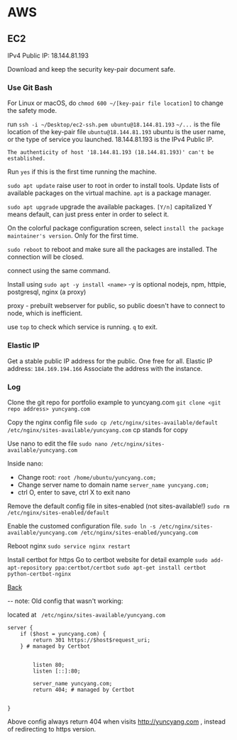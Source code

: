 # AWS

## EC2

IPv4 Public IP: 18.144.81.193

Download and keep the security key-pair document safe.

### Use Git Bash
For Linux or macOS, do `chmod 600 ~/[key-pair file location]` to change the safety mode.

run `ssh -i ~/Desktop/ec2-ssh.pem ubuntu@18.144.81.193`
`~/...` is the file location of the key-pair file
`ubuntu@18.144.81.193` ubuntu is the user name, or the type of service you launched.
  18.144.81.193 is the IPv4 Public IP.

```
The authenticity of host '18.144.81.193 (18.144.81.193)' can't be established.
```
Run `yes` if this is the first time running the machine.

`sudo apt update` raise user to root in order to install tools. Update lists of available packages on the virtual machine. `apt` is a package manager.

`sudo apt upgrade` upgrade the available packages.
`[Y/n]` capitalized Y means default, can just press enter in order to select it.

On the colorful package configuration screen, select
`install the package maintainer's version`. Only for the first time.

`sudo reboot` to reboot and make sure all the packages are installed. The connection will be closed.

connect using the same command.

Install using `sudo apt -y install <name>` -y is optional
nodejs, npm, httpie, postgresql, nginx (a proxy)

proxy - prebuilt webserver for public, so public doesn't have to connect to node, which is inefficient.

use `top` to check which service is running. `q` to exit.

### Elastic IP
Get a stable public IP address for the public. One free for all.
Elastic IP address: `184.169.194.166`
Associate the address with the instance.


### Log

Clone the git repo for portfolio example to yuncyang.com
`git clone <git repo address> yuncyang.com`

Copy the nginx config file
`sudo cp /etc/nginx/sites-available/default /etc/nginx/sites-available/yuncyang.com`
cp stands for copy

Use nano to edit the file
`sudo nano /etc/nginx/sites-available/yuncyang.com`

Inside nano:
  - Change root: `root /home/ubuntu/yuncyang.com;`
  - Change server name to domain name `server_name yuncyang.com;`
  - ctrl O, enter to save, ctrl X to exit nano

Remove the default config file in sites-enabled (not sites-available!)
`sudo rm /etc/nginx/sites-enabled/default`

Enable the customed configuration file.
`sudo ln -s /etc/nginx/sites-available/yuncyang.com /etc/nginx/sites-enabled/yuncyang.com`

Reboot nginx
`sudo service nginx restart`

Install certbot for https
Go to certbot website for detail example
`sudo add-apt-repository ppa:certbot/certbot`
`sudo apt-get install certbot python-certbot-nginx`

[Back](../../README.md)

--
note:
Old config that wasn't working:

located at ` /etc/nginx/sites-available/yuncyang.com`

```
server {
    if ($host = yuncyang.com) {
        return 301 https://$host$request_uri;
    } # managed by Certbot


        listen 80;
        listen [::]:80;

        server_name yuncyang.com;
        return 404; # managed by Certbot


}
```

Above config always return 404 when visits http://yuncyang.com , instead of redirecting to https version.

